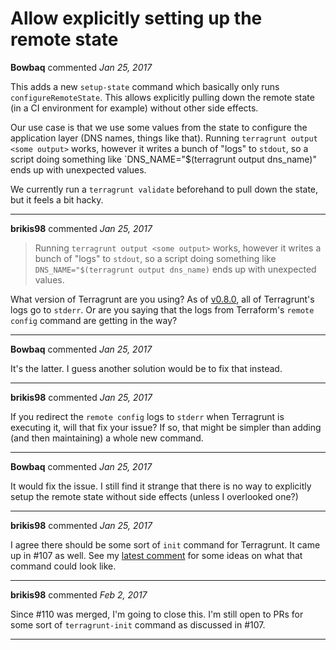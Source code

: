 # Allow explicitly setting up the remote state

**Bowbaq** commented *Jan 25, 2017*

This adds a new `setup-state` command which basically only runs `configureRemoteState`. This allows explicitly pulling down the remote state (in a CI environment for example) without other side effects.

Our use case is that we use some values from the state to configure the application layer (DNS names, things like that). Running `terragrunt output <some output>` works, however it writes a bunch of "logs" to `stdout`, so a script doing something like `DNS_NAME="$(terragrunt output dns_name)" ends up with unexpected values.

We currently run a `terragrunt validate` beforehand to pull down the state, but it feels a bit hacky.
<br />
***


**brikis98** commented *Jan 25, 2017*

>  Running `terragrunt output <some output>` works, however it writes a bunch of "logs" to `stdout`, so a script doing something like `DNS_NAME="$(terragrunt output dns_name)` ends up with unexpected values.

What version of Terragrunt are you using? As of [v0.8.0](https://github.com/gruntwork-io/terragrunt/releases/tag/v0.8.0), all of Terragrunt's logs go to `stderr`. Or are you saying that the logs from Terraform's `remote config` command are getting in the way?
***

**Bowbaq** commented *Jan 25, 2017*

It's the latter. I guess another solution would be to fix that instead.
***

**brikis98** commented *Jan 25, 2017*

If you redirect the `remote config` logs to `stderr` when Terragrunt is executing it, will that fix your issue? If so, that might be simpler than adding (and then maintaining) a whole new command.
***

**Bowbaq** commented *Jan 25, 2017*

It would fix the issue. I still find it strange that there is no way to explicitly setup the remote state without side effects (unless I overlooked one?)
***

**brikis98** commented *Jan 25, 2017*

I agree there should be some sort of `init` command for Terragrunt. It came up in #107 as well. See my [latest comment](https://github.com/gruntwork-io/terragrunt/issues/107#issuecomment-274973923) for some ideas on what that command could look like.
***

**brikis98** commented *Feb 2, 2017*

Since #110 was merged, I'm going to close this. I'm still open to PRs for some sort of `terragrunt-init` command as discussed in #107.
***

